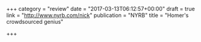 +++
category = "review"
date = "2017-03-13T06:12:57+00:00"
draft = true
link = "http://www.nyrb.com/nick"
publication = "NYRB"
title = "Homer's crowdsourced genius"

+++

